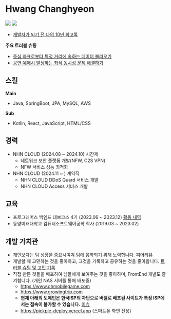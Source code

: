     
  # Hwang Changhyeon

 <a href="https://docs.google.com/document/d/1rujAM8smMXr1kGjzhu4nFqu-Kp7xwO1GSFnssAOe4b4/edit?usp=sharing"><img src="https://img.shields.io/badge/Resume-white?style=flat-square&logo=googledocs&logoColor=black"/></a>
 <a href="https://hchanghyeon.github.io/dev-blog"><img src="https://img.shields.io/badge/Blog-black?style=flat-square&logo=Blogger&logoColor=white"/></a>

- <a href="https://hchanghyeon.github.io/dev-blog/20's_review"> 개발자가 되기 전 나의 10년 회고록</a>

**주요 트러블 슈팅**
- <a href="https://hchanghyeon.github.io/dev-blog/15">중심 좌표로부터 특정 거리에 속하는 데이터 불러오기</a>
- <a href="https://hchanghyeon.github.io/dev-blog/5">공연 예매시 발생하는 좌석 동시성 문제 해결하기</a>

## 스킬
**Main**
- Java, SpringBoot, JPA, MySQL, AWS

**Sub**
- Kotlin, React, JavaScript, HTML/CSS

## 경력
- NHN CLOUD (2024.08 ~ 2024.10) 시간제
   - 네트워크 보안 플랫폼 개발(NFW, C2S VPN)
   - NFW 서비스 성능 최적화
- NHN CLOUD (2024.11 ~ ) 계약직
   - NHN CLOUD DDoS Guard 서비스 개발
   - NHN CLOUD Access 서비스 개발

## 교육
- 프로그래머스 백엔드 데브코스 4기 (2023.06 ~ 2023.12) <a href="https://github.com/Hchanghyeon/programmers-backend-devcourse">활동 내역</a> 
- 동양미래대학교 컴퓨터소프트웨어공학 학사 (2019.03 ~ 2023.02)

## 개발 가치관
- 개인보다는 팀 성장을 중요시여겨 팀에 융화되기 위해 노력합니다. [피어리뷰](https://github.com/Hchanghyeon/programmers-backend-devcourse?tab=readme-ov-file#%ED%94%BC%EC%96%B4%EB%A6%AC%EB%B7%B0)</a>
- 개발할 때 고민하는 것을 좋아하고, 그것을 기록하고 공유하는 것을 좋아합니다. <a href="https://github.com/Hchanghyeon/dev-troubleshooting/tree/main">트러블 슈팅 및 고민 기록</a>
- 직접 만든 것들을 배포하여 남들에게 보여주는 것을 좋아하며, FrontEnd 개발도 즐겨합니다. (개인 NAS 서버를 통해 배포중)
   - https://www.ohmobilegame.com
   - https://www.growingtrip.com
   - **현재 아래의 도메인은 한국ISP의 차단으로 버셀로 배포된 사이트가 특정 ISP에서는 접속이 불가할 수 있습니다.** <a href="https://github.com/orgs/vercel/discussions/6807">이슈</a>
   - https://pickple-deploy.vercel.app (스마트폰 화면 전용)
